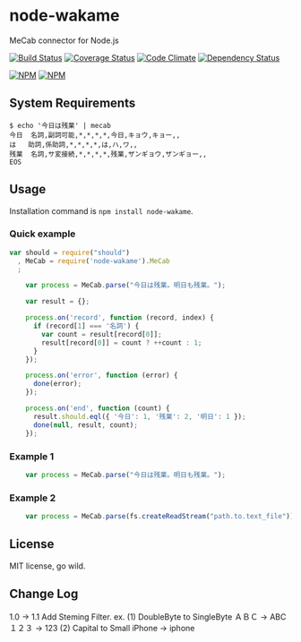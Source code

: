 node-wakame
===========

MeCab connector for Node.js

[![Build Status](https://secure.travis-ci.org/exabugs/node-wakame.png?branch=master)](http://travis-ci.org/exabugs/node-wakame)
[![Coverage Status](https://coveralls.io/repos/exabugs/node-wakame/badge.png?branch=master)](https://coveralls.io/r/exabugs/node-wakame?branch=master)
[![Code Climate](https://codeclimate.com/github/exabugs/node-wakame.png)](https://codeclimate.com/github/exabugs/node-wakame)
[![Dependency Status](https://david-dm.org/exabugs/node-wakame.png)](https://david-dm.org/exabugs/node-wakame)

[![NPM](https://nodei.co/npm/node-wakame.png?stars&downloads)](https://nodei.co/npm/node-wakame/) [![NPM](https://nodei.co/npm-dl/node-wakame.png)](https://nodei.co/npm/node-wakame/)

System Requirements
-----

```
$ echo '今日は残業' | mecab
今日	名詞,副詞可能,*,*,*,*,今日,キョウ,キョー,,
は	助詞,係助詞,*,*,*,*,は,ハ,ワ,,
残業	名詞,サ変接続,*,*,*,*,残業,ザンギョウ,ザンギョー,,
EOS
```


Usage
-----

Installation command is `npm install node-wakame`.

### Quick example

```javascript
var should = require("should")
  , MeCab = require('node-wakame').MeCab
  ;

    var process = MeCab.parse("今日は残業。明日も残業。");

    var result = {};

    process.on('record', function (record, index) {
      if (record[1] === '名詞') {
        var count = result[record[0]];
        result[record[0]] = count ? ++count : 1;
      }
    });

    process.on('error', function (error) {
      done(error);
    });

    process.on('end', function (count) {
      result.should.eql({ '今日': 1, '残業': 2, '明日': 1 });
      done(null, result, count);
    });
```

### Example 1

```javascript
    var process = MeCab.parse("今日は残業。明日も残業。");
```

### Example 2

```javascript
    var process = MeCab.parse(fs.createReadStream("path.to.text_file"));
```

## License

MIT license, go wild.

## Change Log

1.0 → 1.1
Add Steming Filter.
ex.
(1) DoubleByte to SingleByte
 ＡＢＣ → ABC
 １２３ → 123
(2) Capital to Small
 iPhone → iphone
 
